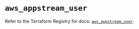 # `aws_appstream_user`

Refer to the Terraform Registry for docs: [`aws_appstream_user`](https://registry.terraform.io/providers/hashicorp/aws/5.97.0/docs/resources/appstream_user).

